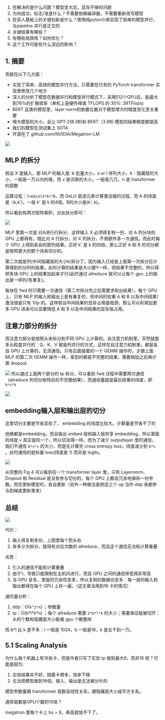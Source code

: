 1. 在解决的是什么问题？模型变大后，显存不够的问题
2. 为何成功，标志/准是什么？不需要依赖编译器，不需要重新改写模型
3. 在前人基础上的关键创新是什么？使用纯pytorch来实现了简单的模型并行，与pipeline 并行是正交的
4. 关键结果有哪些？
5. 有哪些局限性？如何优化？
6. 这个工作可能有什么深远的影响？

## 1. 摘要

贡献在以下几方面：

* 实现了简单、高效的模型并行方法，只需要在已有的 PyTorch transformer 实现里修改几个地方
* 深入的分析了模型在数据并行和模型并行模式下，采用512个GPU后，能最大到76%的扩展效率（单机上是硬件峰值 TFLOPS 的 30%: 39TFlops)
* BERT 这类的模型里，layer norm的放置位置对于模型增大时精度变化至关重要
* 增大模型的大小，会让 GPT-2(8.3B)和 BERT（3.9B) 模型的结果精度都提高
* 我们的模型在测试集上 SOTA
* 开源在了 github.com/NVIDIA/Megatron-LM

![](imgs/transformer-architecture.png)


## MLP 的拆分
假设 X 是输入，那 MLP 的输入是:
b 批量大小，s or l 序列大小，k：隐藏层的大小，一般是一万以内的值，而 v 是词表的大小，一般是几万。n 是 transformer 的层数

运算过程：`Y=GeLU(X*A)*B`，而 GeLU 是逐元素计算激活值的过程。而 A 的纬度是（k,k')，一般 k' 是 k 的4倍。B的大小是(k', k)。

所以看到有两次矩阵乘积，对此拆分即可：

![](./imgs/MLP-tensor-parallel.png)

MLP 里第一次是:对A进行行拆分，这样输入 X 必须得复制一份，对 A 列分块的 GPU 上都得有，相比对 A 行拆分，对 X 列拆分，不用额外多一次通信。而此时每个 GPU 上得到各自的那列结果。正好 k' 是 k 的四倍，那么正好 A 和 B 的切分都是按照更大的那个纬来切分的。

第二次就是列(中间隐藏层的大小k)拆分了，因为输入已经是上面第一次拆分后计算得到的分列的结果。此时计算的结果是大小跟Y一样，但结果不完整的，所以得把多块 GPU 上的结果加起来才行(此时通过 allreduce 就可以让每个 gpu 上的输出是一样的/有重复)。

每块在 fwd 时只需要一次通信（第二次拆分完之后需要求和出结果），每个 GPU 上，只有 MLP 的输入和输出上是有重复的，但中间的权重 A 和 B 以及中间结果/激活值是只有 1/tp 的。这样假设中间结果的显存占用是瓶颈，那么可以利用加更多 GPU 进来可以显著降低 A 和 B 以及中间结果的显存值占用。

## 注意力部分的拆分
而注意力部分是按照头来拆分到不同 GPU 上计算的。自注意力机制里，天然就是多头粒度并行的：Q、K、V 都是列并行的方式，这样在自注意力机制里，都是各自 GPU 上计算的，无须通信。只有后面接着的一个 GEMM 操作时，才跟上面 MLP 的第二次 GEMM 操作一样，拿到的都是不完整的结果，需要相加之后再计算 dropout

![](./imgs/communication-ops-in-MP-transformer-layer.png)
所以通过上面两个部分的 tp 拆分，可以看到 fwd 过程中需要两次通信（allreduce 列切分矩阵后的不完整结果），而通信量就是最后结果的纬度，即 `b*s*k`

![](./imgs/SelfAttention-tensor-parallel.png)



## embedding输入层和输出层的切分
这里切分主要是节省显存了， embedding 的纬度比较大。计算量是节省不了的

他俩都是embedding，而且输出 embed 层和输入层共享 embedding，所以里面的纬度 v 其实是同一个，所以切法得一样。而为了减少 outputlayer 里的通信，我们不通信 `b*s*v` 的大小，而是先计算完 cross entropy loss，纬度减少到 `b*s` 。此时通信的是标量 loss(纬度是  1) 而非是 logits。


![](./imgs/blocks-of-transformer-with-TP.png)

从完整的 Fig 4 可以看到在一个 transformer layer 里，只有 Layernorm、Dropout 和 Residual 是没有参与切分的，每个 GPU 上都会冗余地保存一份参数。而在更新模型时，各自更新（另外一种做法是把这三个 op 当作 ddp 来都参与到梯度更新里来）


## 总结
![](./imgs/transformer-TP-overview.png)

代价：
1. 输入得复制多份，上图里每个箭头处
2. 有多少次拆分，就得有对应次数的 allreduce，而且这个通信无法和计算重叠

劣势：

1. 引入的通信不能和计算重叠
2. 由于1，导致只能限制在主机内进行，而且 GPU 之间的通信带宽得非常高
3. 当 GPU 变多，里面的冗余性变多，所以复制的数据也变多：每一层的输入和输出都得在每个 GPU 上存一遍。（这文章没用到16 卡的情况）

通讯量分析：

1. ddp：O(`k^2*n`) ；参数量
2. tp：O(b\*l\*k\*n) ；每个 allreduce 需要 `2*b*l*k` 的大小；需要保证能被切开：头的个数和隐藏层大小能被 gpu 个数整除

而 b\*l 比 k 差不多：l 一般是 1024，b 一般是16，k 是五千到一万。

## 5.1 Scaling Analysis

为什么每个机器上有16张卡，但是作者只写了实验 tp 做到最大8，而非16 呢？可能是因为:

1. 实验结果并不好，随着卡增多，效率下降 
2. 无法把模型做到16倍。输入、输出是无法被分片的


模型参数量跟 transformer 层数呈线性关系，跟隐藏层大小成平方关系。

通常层数是GPU个数的10倍？

megatron 里每个卡上 bs = 8，再高就放不下了。
